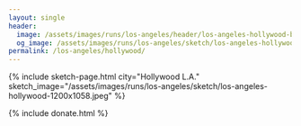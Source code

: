 ```yaml
---
layout: single
header:
  image: /assets/images/runs/los-angeles/header/los-angeles-hollywood-background-header-2048x450.jpeg
  og_image: /assets/images/runs/los-angeles/sketch/los-angeles-hollywood-1200x1058.jpeg
permalink: /los-angeles/hollywood/
---
```


{% include sketch-page.html city="Hollywood L.A." sketch_image="/assets/images/runs/los-angeles/sketch/los-angeles-hollywood-1200x1058.jpeg" %} 
 
{% include donate.html %}  


